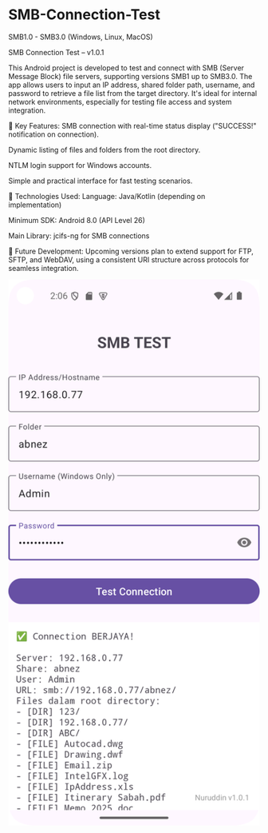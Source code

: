 # SMB-Connection-Test

SMB1.0 - SMB3.0 (Windows, Linux, MacOS)

SMB Connection Test – v1.0.1

This Android project is developed to test and connect with SMB (Server Message Block) file servers, supporting versions SMB1 up to SMB3.0.
The app allows users to input an IP address, shared folder path, username, and password to retrieve a file list from the target directory.
It's ideal for internal network environments, especially for testing file access and system integration.

🔧 Key Features:
SMB connection with real-time status display ("SUCCESS!" notification on connection).

Dynamic listing of files and folders from the root directory.

NTLM login support for Windows accounts.

Simple and practical interface for fast testing scenarios.

📌 Technologies Used:
Language: Java/Kotlin (depending on implementation)

Minimum SDK: Android 8.0 (API Level 26)

Main Library: jcifs-ng for SMB connections

🚀 Future Development:
Upcoming versions plan to extend support for FTP, SFTP, and WebDAV, using a consistent URI structure across protocols for seamless integration.



<img src="https://raw.githubusercontent.com/suaji/SMB-Connection-Test/refs/heads/main/Screenshot.png" width="600px" align="center" alt="SMBTest"/>

